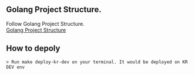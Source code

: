 ## Golang Project Structure.
Follow Golang Project Structure.  
[Golang Project Structure](https://github.com/golang-standards/project-layout)  


## How to depoly
    > Run make deploy-kr-dev on your terminal. It would be deployed on KR DEV env
